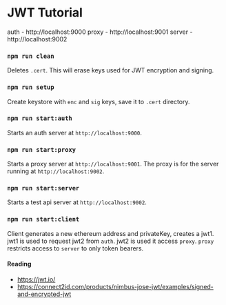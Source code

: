 # JWT Tutorial

auth - http://localhost:9000
proxy - http://localhost:9001
server - http://localhost:9002

### `npm run clean`

Deletes `.cert`. This will erase keys used for JWT encryption and signing.

### `npm run setup`

Create keystore with `enc` and `sig` keys, save it to `.cert` directory.

### `npm run start:auth`

Starts an auth server at `http://localhost:9000`.

### `npm run start:proxy`

Starts a proxy server at `http://localhost:9001`. The proxy is for the server running at `http://localhost:9002`.

### `npm run start:server`

Starts a test api server at `http://localhost:9002`.

### `npm run start:client`

Client generates a new ethereum address and privateKey, creates a jwt1.
jwt1 is used to request jwt2 from `auth`.
jwt2 is used it access `proxy`.
`proxy` restricts access to `server` to only token bearers.

#### Reading

* https://jwt.io/
* https://connect2id.com/products/nimbus-jose-jwt/examples/signed-and-encrypted-jwt

